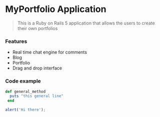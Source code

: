 # MyPortfolio Application

> This is a Ruby on Rails 5 application that allows the users to create their own portfolios 

### Features 

- Real time chat engine for comments 
- Blog 
- Portfolio 
- Drag and drop interface 

### Code example

```ruby
def general_method
  puts "this general line"   
 end 
 ```

 ```javascript
 alert('Hi there'); 
 ```
 